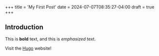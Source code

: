 +++
title = 'My First Post'
date = 2024-07-07T08:35:27-04:00
draft = true
+++
## Introduction

This is **bold** text, and this is *emphasized* text.

Visit the [Hugo](https://gohugo.io) website!